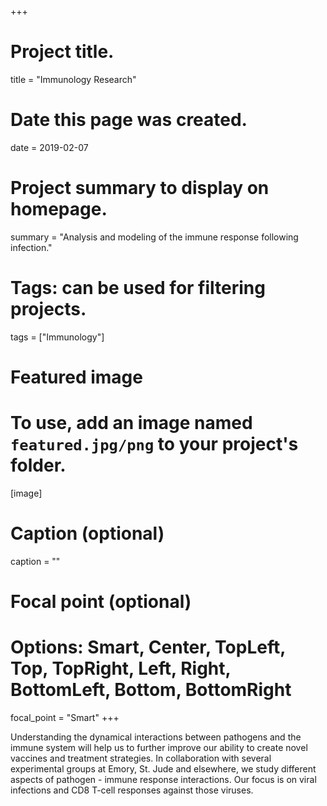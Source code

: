 +++
# Project title.
title = "Immunology Research"

# Date this page was created.
date = 2019-02-07

# Project summary to display on homepage.
summary = "Analysis and modeling of the immune response following infection."

# Tags: can be used for filtering projects.
tags = ["Immunology"]

# Featured image
# To use, add an image named `featured.jpg/png` to your project's folder. 
[image]
  # Caption (optional)
  caption = ""
  # Focal point (optional)
  # Options: Smart, Center, TopLeft, Top, TopRight, Left, Right, BottomLeft, Bottom, BottomRight
  focal_point = "Smart"
+++

Understanding the dynamical interactions between pathogens and the immune system will help us to further improve our ability to create novel vaccines and treatment strategies. In collaboration with several experimental groups at Emory, St. Jude and elsewhere, we study different aspects of pathogen - immune response interactions. Our focus is on viral infections and CD8 T-cell responses against those viruses.
